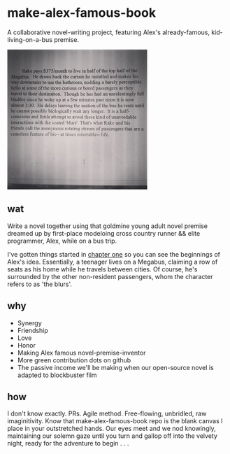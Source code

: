 # make-alex-famous-book
A collaborative novel-writing project, featuring Alex's already-famous, kid-living-on-a-bus premise.

![megabus.jpg](megabus.jpg)

## wat
Write a novel together using that goldmine young adult novel premise dreamed up by first-place modeloing cross country runner && elite programmer, Alex, while on a bus trip. 

I've gotten things started in [chapter one](https://github.com/RachelSa/make-alex-famous-book/blob/master/chapter-1.md) so you can see the beginnings of Alex's idea. Essentially, a teenager lives on a Megabus, claiming a row of seats as his home while he travels between cities. Of course, he's surrounded by the other non-resident passengers, whom the character refers to as 'the blurs'.

## why
 - Synergy
 - Friendship
 - Love
 - Honor
 - Making Alex famous novel-premise-inventor
 - More green contribution dots on github
 - The passive income we'll be making when our open-source novel is adapted to blockbuster film

## how
I don't know exactly. PRs. Agile method. Free-flowing, unbridled, raw imaginitivity. Know that make-alex-famous-book repo is the blank canvas I place in your outstretched hands. Our eyes meet and we nod knowingly, maintaining our solemn gaze until you turn and gallop off into the velvety night, ready for the adventure to begin . . .
